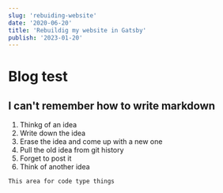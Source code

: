 ```yaml
---
slug: 'rebuiding-website'
date: '2020-06-20'
title: 'Rebuildig my website in Gatsby'
publish: '2023-01-20'
---
```


# Blog test

## I can't remember how to write markdown

1. Thinkg of an idea
2. Write down the idea
3. Erase the idea and come up with a new one
4. Pull the old idea from git history
5. Forget to post it
6. Think of another idea

```
This area for code type things
```
